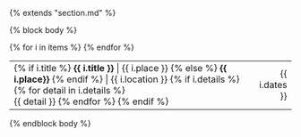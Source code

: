 {% extends "section.md" %}

{% block body %}
<table class="table table-hover">
{% for i in items %}
<tr>
  <td>
<p markdown="1" style='margin: 0'>
{% if i.title %}
<strong>{{ i.title }}</strong> | {{ i.place }}
{% else %}
<strong>{{ i.place}}</strong>
{% endif %}
| {{ i.location }}
{% if i.details %}
{% for detail in i.details %}
  <br> {{ detail }}
{% endfor %}
{% endif %}
</p>
  </td>
  <td class='col-md-2' style='text-align:right;'>{{ i.dates }}</td>
</tr>
{% endfor %}
</table>
{% endblock body %}
